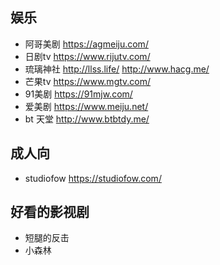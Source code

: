 ## 娱乐
* 阿哥美剧 <https://agmeiju.com/>
* 日剧tv <https://www.rijutv.com/>
* 琉璃神社 <http://llss.life/> <http://www.hacg.me/>
* 芒果tv <https://www.mgtv.com/>
* 91美剧 <https://91mjw.com/>
* 爱美剧 <https://www.meiju.net/>
* bt 天堂 <http://www.btbtdy.me/>

## 成人向
* studiofow <https://studiofow.com/>

## 好看的影视剧
* 短腿的反击
* 小森林
